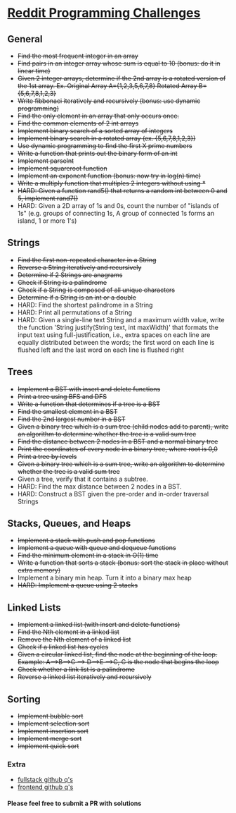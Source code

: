 # [Reddit Programming Challenges](https://www.reddit.com/r/cscareerquestions/comments/20ahfq/heres_a_pretty_big_list_of_programming_interview/)

## General

- ~~Find the most frequent integer in an array~~
- ~~Find pairs in an integer array whose sum is equal to 10 (bonus: do it in linear time)~~
- ~~Given 2 integer arrays, determine if the 2nd array is a rotated version of the 1st array. Ex. Original Array A={1,2,3,5,6,7,8} Rotated Array B={5,6,7,8,1,2,3}~~
- ~~Write fibbonaci iteratively and recursively (bonus: use dynamic programming)~~
- ~~Find the only element in an array that only occurs once.~~
- ~~Find the common elements of 2 int arrays~~
- ~~Implement binary search of a sorted array of integers~~
- ~~Implement binary search in a rotated array (ex. {5,6,7,8,1,2,3})~~
- ~~Use dynamic programming to find the first X prime numbers~~
- ~~Write a function that prints out the binary form of an int~~
- ~~Implement parseInt~~
- ~~Implement squareroot function~~
- ~~Implement an exponent function (bonus: now try in log(n) time)~~
- ~~Write a multiply function that multiples 2 integers without using *~~
- ~~HARD: Given a function rand5() that returns a random int between 0 and 5, implement rand7()~~
- HARD: Given a 2D array of 1s and 0s, count the number of "islands of 1s" (e.g. groups of connecting 1s, A group of connected 1s forms an island, 1 or more 1's)

## Strings

- ~~Find the first non-repeated character in a String~~
- ~~Reverse a String iteratively and recursively~~
- ~~Determine if 2 Strings are anagrams~~
- ~~Check if String is a palindrome~~
- ~~Check if a String is composed of all unique characters~~
- ~~Determine if a String is an int or a double~~
- HARD: Find the shortest palindrome in a String
- HARD: Print all permutations of a String
- HARD: Given a single-line text String and a maximum width value, write the function 'String justify(String text, int maxWidth)' that formats the input text using full-justification, i.e., extra spaces on each line are equally distributed between the words; the first word on each line is flushed left and the last word on each line is flushed right

## Trees

- ~~Implement a BST with insert and delete functions~~
- ~~Print a tree using BFS and DFS~~
- ~~Write a function that determines if a tree is a BST~~
- ~~Find the smallest element in a BST~~
- ~~Find the 2nd largest number in a BST~~
- ~~Given a binary tree which is a sum tree (child nodes add to parent), write an algorithm to determine whether the tree is a valid sum tree~~
- ~~Find the distance between 2 nodes in a BST and a normal binary tree~~
- ~~Print the coordinates of every node in a binary tree, where root is 0,0~~
- ~~Print a tree by levels~~
- ~~Given a binary tree which is a sum tree, write an algorithm to determine whether the tree is a valid sum tree~~
- Given a tree, verify that it contains a subtree.
- HARD: Find the max distance between 2 nodes in a BST.
- HARD: Construct a BST given the pre-order and in-order traversal Strings

## Stacks, Queues, and Heaps

- ~~Implement a stack with push and pop functions~~
- ~~Implement a queue with queue and dequeue functions~~
- ~~Find the minimum element in a stack in O(1) time~~
- ~~Write a function that sorts a stack (bonus: sort the stack in place without extra memory)~~
- Implement a binary min heap. Turn it into a binary max heap
- ~~HARD: Implement a queue using 2 stacks~~

## Linked Lists

- ~~Implement a linked list (with insert and delete functions)~~
- ~~Find the Nth element in a linked list~~
- ~~Remove the Nth element of a linked list~~
- ~~Check if a linked list has cycles~~
- ~~Given a circular linked list, find the node at the beginning of the loop. Example: A--&gt;B--&gt;C --&gt; D--&gt;E --&gt;C, C is the node that begins the loop~~
- ~~Check whether a link list is a palindrome~~
- ~~Reverse a linked list iteratively and recursively~~

## Sorting

- ~~Implement bubble sort~~
- ~~Implement selection sort~~
- ~~Implement insertion sort~~
- ~~Implement merge sort~~
- ~~Implement quick sort~~

### Extra

- [fullstack github q's](https://github.com/ratracegrad/Full-Stack-Interview-Questions)
- [frontend github q's](https://github.com/h5bp/Front-end-Developer-Interview-Questions)

#### Please feel free to submit a PR with solutions